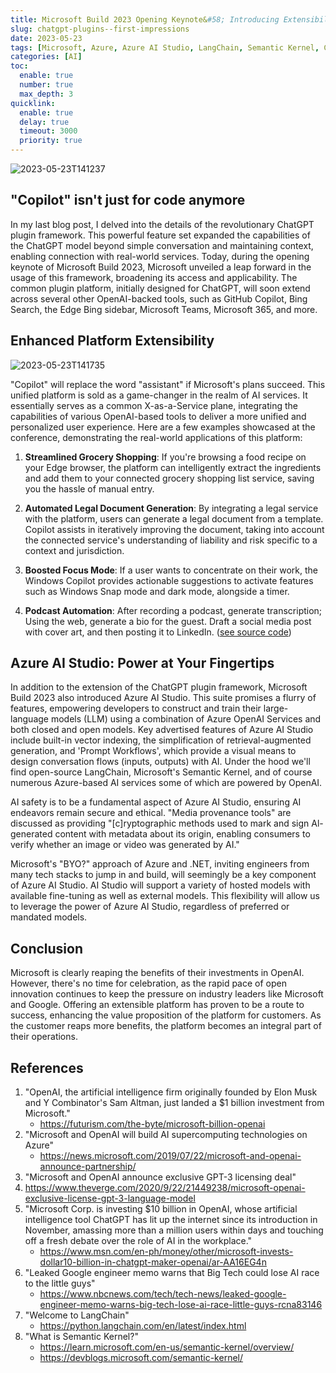 ```yaml
---
title: Microsoft Build 2023 Opening Keynote&#58; Introducing Extensibility for OpenAI-Based Tools and Announcing Azure AI Studio
slug: chatgpt-plugins--first-impressions
date: 2023-05-23
tags: [Microsoft, Azure, Azure AI Studio, LangChain, Semantic Kernel, ChatGPT, OpenAI, AI, LLM, GPT-4, Plugins, Bing, Microsoft Teams, Microsoft 365]
categories: [AI]
toc:
  enable: true
  number: true
  max_depth: 3
quicklink:
  enable: true
  delay: true
  timeout: 3000
  priority: true
---
```


![2023-05-23T141237](2023-05-23T141237.png)

## "Copilot" isn't just for code anymore

In my last blog post, I delved into the details of the revolutionary ChatGPT plugin framework. This powerful feature set expanded the capabilities of the ChatGPT model beyond simple conversation and maintaining context, enabling connection with real-world services. Today, during the opening keynote of Microsoft Build 2023, Microsoft unveiled a leap forward in the usage of this framework, broadening its access and applicability. The common plugin platform, initially designed for ChatGPT, will soon extend across several other OpenAI-backed tools, such as GitHub Copilot, Bing Search, the Edge Bing sidebar, Microsoft Teams, Microsoft 365, and more.

## Enhanced Platform Extensibility

![2023-05-23T141735](2023-05-23T141735.png)

"Copilot" will replace the word "assistant" if Microsoft's plans succeed.  This unified platform is sold as a game-changer in the realm of AI services. It essentially serves as a common X-as-a-Service plane, integrating the capabilities of various OpenAI-based tools to deliver a more unified and personalized user experience. Here are a few examples showcased at the conference, demonstrating the real-world applications of this platform:

1. **Streamlined Grocery Shopping**: If you're browsing a food recipe on your Edge browser, the platform can intelligently extract the ingredients and add them to your connected grocery shopping list service, saving you the hassle of manual entry.

2. **Automated Legal Document Generation**: By integrating a legal service with the platform, users can generate a legal document from a template. Copilot assists in iteratively improving the document, taking into account the connected service's understanding of liability and risk specific to a context and jurisdiction.

3. **Boosted Focus Mode**: If a user wants to concentrate on their work, the Windows Copilot provides actionable suggestions to activate features such as Windows Snap mode and dark mode, alongside a timer.

4. **Podcast Automation**: After recording a podcast, generate transcription; Using the web, generate a bio for the guest.  Draft a social media post with cover art, and then posting it to LinkedIn. ([see source code](https://github.com/microsoft/PodcastCopilot))

## Azure AI Studio: Power at Your Fingertips

In addition to the extension of the ChatGPT plugin framework, Microsoft Build 2023 also introduced Azure AI Studio. This suite promises a flurry of features, empowering developers to construct and train their large-language models (LLM) using a combination of Azure OpenAI Services and both closed and open models. Key advertised features of Azure AI Studio include built-in vector indexing, the simplification of retrieval-augmented generation, and 'Prompt Workflows', which provide a visual means to design conversation flows (inputs, outputs) with AI. Under the hood we'll find open-source LangChain, Microsoft's Semantic Kernel, and of course numerous Azure-based AI services some of which are powered by OpenAI.

AI safety is to be a fundamental aspect of Azure AI Studio, ensuring AI endeavors remain secure and ethical.  "Media provenance tools" are discussed as providing "[c]ryptographic methods used to mark and sign Al-generated content with metadata about its origin, enabling consumers to verify whether an image or video was generated by AI."

Microsoft's "BYO?" approach of Azure and .NET, inviting engineers from many tech stacks to jump in and build, will seemingly be a key component of Azure AI Studio. AI Studio will support a variety of hosted models with available fine-tuning as well as external models. This flexibility will allow us to leverage the power of Azure AI Studio, regardless of preferred or mandated models.

## Conclusion

Microsoft is clearly reaping the benefits of their investments in OpenAI. However, there's no time for celebration, as the rapid pace of open innovation continues to keep the pressure on industry leaders like Microsoft and Google. Offering an extensible platform has proven to be a route to success, enhancing the value proposition of the platform for customers. As the customer reaps more benefits, the platform becomes an integral part of their operations.

## References

1. "OpenAI, the artificial intelligence firm originally founded by Elon Musk and Y Combinator's Sam Altman, just landed a $1 billion investment from Microsoft."
   - https://futurism.com/the-byte/microsoft-billion-openai
2. "Microsoft and OpenAI will build AI supercomputing technologies on Azure"
   - https://news.microsoft.com/2019/07/22/microsoft-and-openai-announce-partnership/
3. "Microsoft and OpenAI announce exclusive GPT-3 licensing deal"
4. https://www.theverge.com/2020/9/22/21449238/microsoft-openai-exclusive-license-gpt-3-language-model
5. "Microsoft Corp. is investing $10 billion in OpenAI, whose artificial intelligence tool ChatGPT has lit up the internet since its introduction in November, amassing more than a million users within days and touching off a fresh debate over the role of AI in the workplace."
   - https://www.msn.com/en-ph/money/other/microsoft-invests-dollar10-billion-in-chatgpt-maker-openai/ar-AA16EG4n
6. "Leaked Google engineer memo warns that Big Tech could lose AI race to the little guys"
   - https://www.nbcnews.com/tech/tech-news/leaked-google-engineer-memo-warns-big-tech-lose-ai-race-little-guys-rcna83146
7. "Welcome to LangChain"
   - https://python.langchain.com/en/latest/index.html
8. "What is Semantic Kernel?"
   - https://learn.microsoft.com/en-us/semantic-kernel/overview/
   - https://devblogs.microsoft.com/semantic-kernel/

